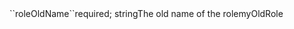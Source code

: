 <tr><td>``roleOldName``</td><td>required; string</td><td>The old name of the role</td><td>myOldRole</td><td></td></tr>

